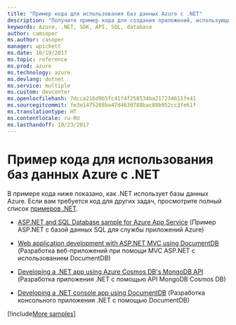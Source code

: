 ```yaml
---
title: "Пример кода для использования баз данных Azure с .NET"
description: "Получите пример кода для создания приложений, использующих базы данных Azure, с помощью .NET."
keywords: Azure, .NET, SDK, API, SQL, database
author: camsoper
ms.author: casoper
manager: wpickett
ms.date: 10/19/2017
ms.topic: reference
ms.prod: azure
ms.technology: azure
ms.devlang: dotnet
ms.service: multiple
ms.custom: devcenter
ms.openlocfilehash: 7dcca216d9b5fc41f4f258534ba217234611fe41
ms.sourcegitcommit: fe3e1475208ba47d4630788bac88b952cc3fe61f
ms.translationtype: HT
ms.contentlocale: ru-RU
ms.lasthandoff: 10/23/2017
---
```

# <a name="sample-code-for-using-azure-databases-with-net"></a>Пример кода для использования баз данных Azure с .NET

В примере кода ниже показано, как .NET использует базы данных Azure. Если вам требуется код для других задач, просмотрите полный список [примеров .NET](https://azure.microsoft.com/resources/samples/?term=dotnet).

- [ASP.NET and SQL Database sample for Azure App Service](https://azure.microsoft.com/resources/samples/dotnet-sqldb-tutorial/) (Пример ASP.NET с базой данных SQL для службы приложений Azure)

- [Web application development with ASP.NET MVC using DocumentDB](https://azure.microsoft.com/resources/samples/documentdb-dotnet-todo-app/) (Разработка веб-приложений при помощи MVC ASP.NET с использованием DocumentDB)

- [Developing a .NET app using Azure Cosmos DB's MongoDB API](https://azure.microsoft.com/resources/samples/azure-cosmos-db-mongodb-dotnet-getting-started/) (Разработка приложения .NET с помощью API MongoDB Cosmos DB)

- [Developing a .NET console app using DocumentDB](https://azure.microsoft.com/resources/samples/documentdb-dotnet-getting-started/) (Разработка консольного приложения .NET с помощью DocumentDB)

[!include[More samples](includes/more-samples.md)]
